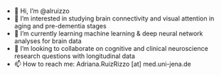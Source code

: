 - 👋 Hi, I’m @alruizzo
- 👀 I’m interested in studying brain connectivity and visual attention in aging and pre-dementia stages
- 🌱 I’m currently learning machine learning & deep neural network analyses for brain data
- 💞️ I’m looking to collaborate on cognitive and clinical neuroscience research questions with longitudinal data
- 📫 How to reach me: Adriana.RuizRizzo [at] med.uni-jena.de

<!---
alruizzo/alruizzo is a ✨ special ✨ repository because its `README.md` (this file) appears on your GitHub profile.
You can click the Preview link to take a look at your changes.
--->
